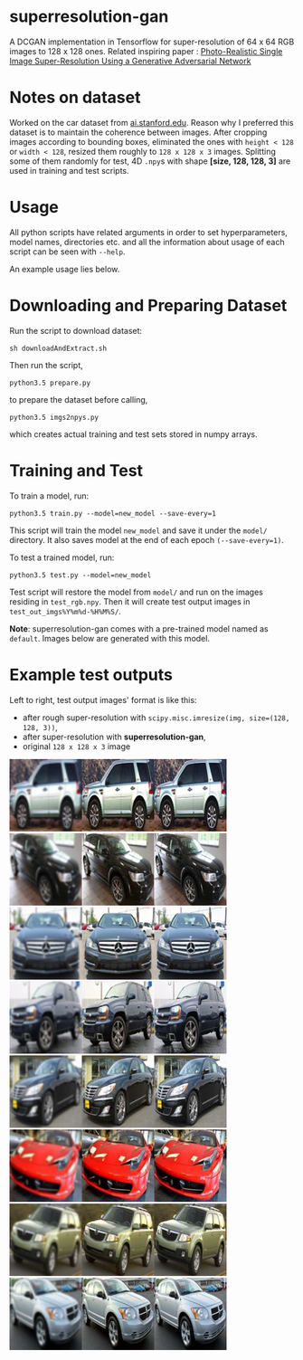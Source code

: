 # superresolution-gan
A DCGAN implementation in Tensorflow for super-resolution of 64 x 64 RGB images to 128 x 128 ones.
Related inspiring paper : [Photo-Realistic Single Image Super-Resolution Using a Generative Adversarial Network](https://arxiv.org/abs/1609.04802)

# Notes on dataset

Worked on the car dataset from [ai.stanford.edu](http://ai.stanford.edu/~jkrause/cars/car_dataset.html).
Reason why I preferred this dataset is to maintain the coherence between images.
After cropping images according to bounding boxes, eliminated the ones with ```height < 128``` or ```width < 128```, resized them roughly to ```128 x 128 x 3``` images.
Splitting some of them randomly for test, 4D ```.npy```s with shape **[size, 128, 128, 3]** are used in training and test scripts.

# Usage

All python scripts have related arguments in order to set hyperparameters, model names, directories etc. and all the information about usage of each script can be seen with ```--help```.

An example usage lies below.

# Downloading and Preparing Dataset

Run the script to download dataset:

```
sh downloadAndExtract.sh
```

Then run the script,

```
python3.5 prepare.py
```

to prepare the dataset before calling,

```
python3.5 imgs2npys.py
```

which creates actual training and test sets stored in numpy arrays.

# Training and Test

To train a model, run:

```
python3.5 train.py --model=new_model --save-every=1
```

This script will train the model ```new_model``` and save it under the ```model/```  directory.
It also saves model at the end of each epoch ```(--save-every=1)```.

To test a trained model, run:

```
python3.5 test.py --model=new_model
```

Test script will restore the model from ```model/``` and run on the images residing in ```test_rgb.npy```.
Then it will create test output images in ```test_out_imgs%Y%m%d-%H%M%S/```. 

**Note**: superresolution-gan comes with a pre-trained model named as ```default```. Images below are generated with this model.

# Example test outputs

Left to right, test output images' format is like this:
 - after rough super-resolution with ```scipy.misc.imresize(img, size=(128, 128, 3))```,
 - after super-resolution with **superresolution-gan**,
 - original ```128 x 128 x 3``` image
 
 ![](example_test_imgs/img0.png)
 ![](example_test_imgs/img1.png)
 ![](example_test_imgs/img2.png)
 ![](example_test_imgs/img3.png)
 ![](example_test_imgs/img4.png)
 ![](example_test_imgs/img5.png)
 ![](example_test_imgs/img6.png)
 ![](example_test_imgs/img7.png)


